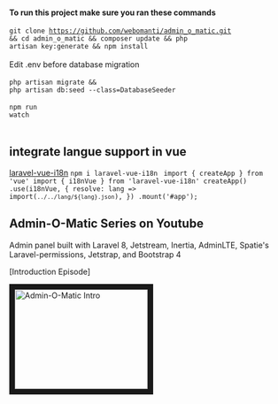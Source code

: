 
#### To run this project make sure you ran these commands
<code>git clone https://github.com/webomanti/admin_o_matic.git && cd admin_o_matic && composer update && php artisan key:generate && npm install</code><br><br>
Edit .env before database migration<br><br>
<code>php artisan migrate && php artisan db:seed --class=DatabaseSeeder</code><br><br>
<code>npm run watch</code><br><br>

## integrate langue support in vue
<a href="https://github.com/xiCO2k/laravel-vue-i18n" target="_blank">laravel-vue-i18n</a>
<code>npm i laravel-vue-i18n</code>
<code>
    import { createApp } from 'vue'
    import { i18nVue } from 'laravel-vue-i18n'
    createApp()
        .use(i18nVue, {
            resolve: lang => import(`../../lang/${lang}.json`),
        })
        .mount('#app');
</code>

## Admin-O-Matic Series on Youtube

Admin panel built with Laravel 8, Jetstream, Inertia, AdminLTE, Spatie's Laravel-permissions, Jetstrap, and Bootstrap 4

[Introduction Episode]

<a href="http://www.youtube.com/watch?feature=player_embedded&v=1L8B7pGOBdc
" target="_blank"><img src="http://img.youtube.com/vi/1L8B7pGOBdc/0.jpg" 
alt="Admin-O-Matic Intro" width="240" height="180" border="10" /></a>
